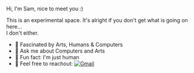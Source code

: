 Hi, I'm Sam, nice to meet you :) <br>

This is an experimental space. It's alright if you don't get what is going on here...<br>I don't either.

- 🔭 Fascinated by Arts, Humans & Computers
- 💬 Ask me about Computers and Arts
- 🌱 Fun fact: I'm just human
- 📮 Feel free to reachout: [![Gmail](https://img.shields.io/badge/-Gmail-c14438?&logo=Gmail&logoColor=white)](mailto:samueltiokeng@gmail.com)

